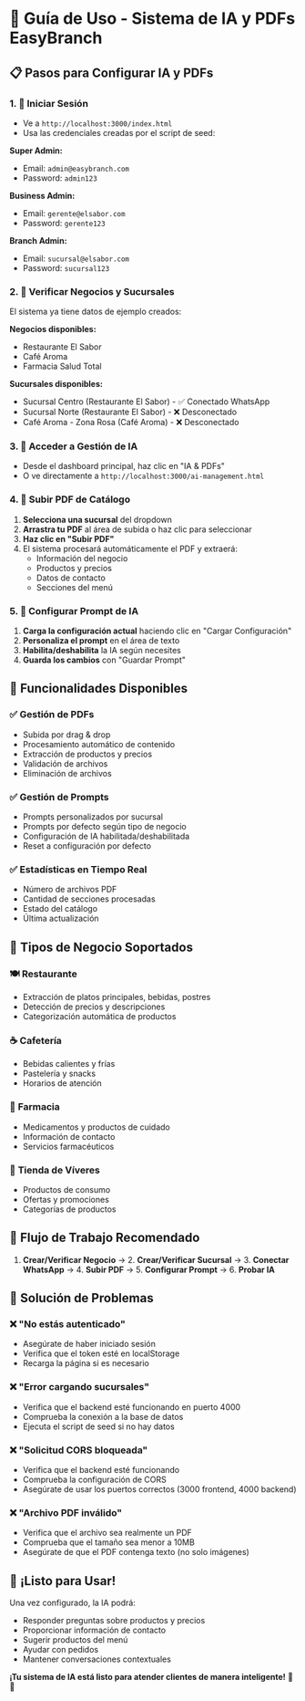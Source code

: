 # 🚀 Guía de Uso - Sistema de IA y PDFs EasyBranch

## 📋 Pasos para Configurar IA y PDFs

### 1. 🔐 **Iniciar Sesión**
- Ve a `http://localhost:3000/index.html`
- Usa las credenciales creadas por el script de seed:

**Super Admin:**
- Email: `admin@easybranch.com`
- Password: `admin123`

**Business Admin:**
- Email: `gerente@elsabor.com`
- Password: `gerente123`

**Branch Admin:**
- Email: `sucursal@elsabor.com`
- Password: `sucursal123`

### 2. 🏢 **Verificar Negocios y Sucursales**
El sistema ya tiene datos de ejemplo creados:

**Negocios disponibles:**
- Restaurante El Sabor
- Café Aroma  
- Farmacia Salud Total

**Sucursales disponibles:**
- Sucursal Centro (Restaurante El Sabor) - ✅ Conectado WhatsApp
- Sucursal Norte (Restaurante El Sabor) - ❌ Desconectado
- Café Aroma - Zona Rosa (Café Aroma) - ❌ Desconectado

### 3. 🤖 **Acceder a Gestión de IA**
- Desde el dashboard principal, haz clic en "IA & PDFs"
- O ve directamente a `http://localhost:3000/ai-management.html`

### 4. 📄 **Subir PDF de Catálogo**
1. **Selecciona una sucursal** del dropdown
2. **Arrastra tu PDF** al área de subida o haz clic para seleccionar
3. **Haz clic en "Subir PDF"**
4. El sistema procesará automáticamente el PDF y extraerá:
   - Información del negocio
   - Productos y precios
   - Datos de contacto
   - Secciones del menú

### 5. 🧠 **Configurar Prompt de IA**
1. **Carga la configuración actual** haciendo clic en "Cargar Configuración"
2. **Personaliza el prompt** en el área de texto
3. **Habilita/deshabilita** la IA según necesites
4. **Guarda los cambios** con "Guardar Prompt"

## 🎯 **Funcionalidades Disponibles**

### ✅ **Gestión de PDFs**
- Subida por drag & drop
- Procesamiento automático de contenido
- Extracción de productos y precios
- Validación de archivos
- Eliminación de archivos

### ✅ **Gestión de Prompts**
- Prompts personalizados por sucursal
- Prompts por defecto según tipo de negocio
- Configuración de IA habilitada/deshabilitada
- Reset a configuración por defecto

### ✅ **Estadísticas en Tiempo Real**
- Número de archivos PDF
- Cantidad de secciones procesadas
- Estado del catálogo
- Última actualización

## 🔧 **Tipos de Negocio Soportados**

### 🍽️ **Restaurante**
- Extracción de platos principales, bebidas, postres
- Detección de precios y descripciones
- Categorización automática de productos

### ☕ **Cafetería**
- Bebidas calientes y frías
- Pastelería y snacks
- Horarios de atención

### 💊 **Farmacia**
- Medicamentos y productos de cuidado
- Información de contacto
- Servicios farmacéuticos

### 🛒 **Tienda de Víveres**
- Productos de consumo
- Ofertas y promociones
- Categorías de productos

## 📱 **Flujo de Trabajo Recomendado**

1. **Crear/Verificar Negocio** → 2. **Crear/Verificar Sucursal** → 3. **Conectar WhatsApp** → 4. **Subir PDF** → 5. **Configurar Prompt** → 6. **Probar IA**

## 🚨 **Solución de Problemas**

### ❌ **"No estás autenticado"**
- Asegúrate de haber iniciado sesión
- Verifica que el token esté en localStorage
- Recarga la página si es necesario

### ❌ **"Error cargando sucursales"**
- Verifica que el backend esté funcionando en puerto 4000
- Comprueba la conexión a la base de datos
- Ejecuta el script de seed si no hay datos

### ❌ **"Solicitud CORS bloqueada"**
- Verifica que el backend esté funcionando
- Comprueba la configuración de CORS
- Asegúrate de usar los puertos correctos (3000 frontend, 4000 backend)

### ❌ **"Archivo PDF inválido"**
- Verifica que el archivo sea realmente un PDF
- Comprueba que el tamaño sea menor a 10MB
- Asegúrate de que el PDF contenga texto (no solo imágenes)

## 🎉 **¡Listo para Usar!**

Una vez configurado, la IA podrá:
- Responder preguntas sobre productos y precios
- Proporcionar información de contacto
- Sugerir productos del menú
- Ayudar con pedidos
- Mantener conversaciones contextuales

**¡Tu sistema de IA está listo para atender clientes de manera inteligente!** 🤖✨
